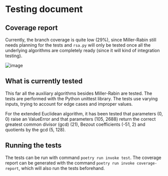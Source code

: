 # Testing document

## Coverage report

Currently, the branch coverage is quite low (29%), since Miller-Rabin still needs planning for the tests and `rsa.py`
will only be tested once all the underlying algorithms are completely ready (since it will kind of integration testing).

![image](https://github.com/user-attachments/assets/e21319c9-548a-48e5-9e55-2c5220386b23)

## What is currently tested

This far all the auxiliary algorithms besides Miller-Rabin are tested. The tests are performed with the Python unittest library.
The tests use varying inputs, trying to account for edge cases and improper values.

For the extended Euclidean algorithm, it has been tested that parameters (0, 0) raise an ValueError and that parameters (105, 2688)
return the correct greatest common divisor (gcd) (21), Bezout coefficients (-51, 2) and quotients by the gcd (5, 128).

## Running the tests

The tests can be run with command `poetry run invoke test`. The coverage report can be generated with the command
`poetry run invoke coverage-report`, which will also run the tests beforehand.
